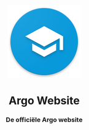 <p align="center"><img src="src/images/logo.png"></p>
<h1 align="center">Argo Website</h1>



<h3 align="center">
De officiële Argo website
</h3>
